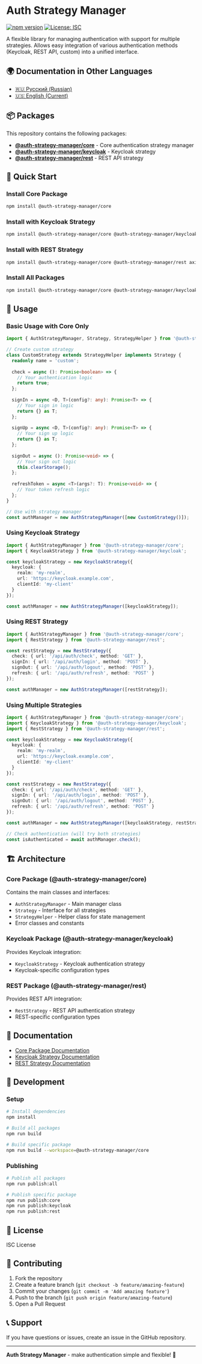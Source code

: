 # Auth Strategy Manager

[![npm version](https://badge.fury.io/js/auth-strategy-manager.svg)](https://badge.fury.io/js/auth-strategy-manager)
[![License: ISC](https://img.shields.io/badge/License-ISC-blue.svg)](https://opensource.org/licenses/ISC)

A flexible library for managing authentication with support for multiple strategies. Allows easy integration of various authentication methods (Keycloak, REST API, custom) into a unified interface.

## 🌍 Documentation in Other Languages

- [🇷🇺 Русский (Russian)](README_RU.md)
- [🇺🇸 English (Current)](README.md)

## 📦 Packages

This repository contains the following packages:

- **[@auth-strategy-manager/core](https://www.npmjs.com/package/@auth-strategy-manager/core)** - Core authentication strategy manager
- **[@auth-strategy-manager/keycloak](https://www.npmjs.com/package/@auth-strategy-manager/keycloak)** - Keycloak strategy
- **[@auth-strategy-manager/rest](https://www.npmjs.com/package/@auth-strategy-manager/rest)** - REST API strategy

## 🚀 Quick Start

### Install Core Package

```bash
npm install @auth-strategy-manager/core
```

### Install with Keycloak Strategy

```bash
npm install @auth-strategy-manager/core @auth-strategy-manager/keycloak keycloak-js
```

### Install with REST Strategy

```bash
npm install @auth-strategy-manager/core @auth-strategy-manager/rest axios
```

### Install All Packages

```bash
npm install @auth-strategy-manager/core @auth-strategy-manager/keycloak @auth-strategy-manager/rest keycloak-js axios
```

## 🔧 Usage

### Basic Usage with Core Only

```typescript
import { AuthStrategyManager, Strategy, StrategyHelper } from '@auth-strategy-manager/core';

// Create custom strategy
class CustomStrategy extends StrategyHelper implements Strategy {
  readonly name = 'custom';
  
  check = async (): Promise<boolean> => {
    // Your authentication logic
    return true;
  };
  
  signIn = async <D, T>(config?: any): Promise<T> => {
    // Your sign in logic
    return {} as T;
  };
  
  signUp = async <D, T>(config?: any): Promise<T> => {
    // Your sign up logic
    return {} as T;
  };
  
  signOut = async (): Promise<void> => {
    // Your sign out logic
    this.clearStorage();
  };
  
  refreshToken = async <T>(args?: T): Promise<void> => {
    // Your token refresh logic
  };
}

// Use with strategy manager
const authManager = new AuthStrategyManager([new CustomStrategy()]);
```

### Using Keycloak Strategy

```typescript
import { AuthStrategyManager } from '@auth-strategy-manager/core';
import { KeycloakStrategy } from '@auth-strategy-manager/keycloak';

const keycloakStrategy = new KeycloakStrategy({
  keycloak: {
    realm: 'my-realm',
    url: 'https://keycloak.example.com',
    clientId: 'my-client'
  }
});

const authManager = new AuthStrategyManager([keycloakStrategy]);
```

### Using REST Strategy

```typescript
import { AuthStrategyManager } from '@auth-strategy-manager/core';
import { RestStrategy } from '@auth-strategy-manager/rest';

const restStrategy = new RestStrategy({
  check: { url: '/api/auth/check', method: 'GET' },
  signIn: { url: '/api/auth/login', method: 'POST' },
  signOut: { url: '/api/auth/logout', method: 'POST' },
  refresh: { url: '/api/auth/refresh', method: 'POST' }
});

const authManager = new AuthStrategyManager([restStrategy]);
```

### Using Multiple Strategies

```typescript
import { AuthStrategyManager } from '@auth-strategy-manager/core';
import { KeycloakStrategy } from '@auth-strategy-manager/keycloak';
import { RestStrategy } from '@auth-strategy-manager/rest';

const keycloakStrategy = new KeycloakStrategy({
  keycloak: {
    realm: 'my-realm',
    url: 'https://keycloak.example.com',
    clientId: 'my-client'
  }
});

const restStrategy = new RestStrategy({
  check: { url: '/api/auth/check', method: 'GET' },
  signIn: { url: '/api/auth/login', method: 'POST' },
  signOut: { url: '/api/auth/logout', method: 'POST' },
  refresh: { url: '/api/auth/refresh', method: 'POST' }
});

const authManager = new AuthStrategyManager([keycloakStrategy, restStrategy]);

// Check authentication (will try both strategies)
const isAuthenticated = await authManager.check();
```

## 🏗️ Architecture

### Core Package (@auth-strategy-manager/core)

Contains the main classes and interfaces:

- `AuthStrategyManager` - Main manager class
- `Strategy` - Interface for all strategies
- `StrategyHelper` - Helper class for state management
- Error classes and constants

### Keycloak Package (@auth-strategy-manager/keycloak)

Provides Keycloak integration:

- `KeycloakStrategy` - Keycloak authentication strategy
- Keycloak-specific configuration types

### REST Package (@auth-strategy-manager/rest)

Provides REST API integration:

- `RestStrategy` - REST API authentication strategy
- REST-specific configuration types

## 📖 Documentation

- [Core Package Documentation](https://www.npmjs.com/package/@auth-strategy-manager/core)
- [Keycloak Strategy Documentation](https://www.npmjs.com/package/@auth-strategy-manager/keycloak)
- [REST Strategy Documentation](https://www.npmjs.com/package/@auth-strategy-manager/rest)

## 🧪 Development

### Setup

```bash
# Install dependencies
npm install

# Build all packages
npm run build

# Build specific package
npm run build --workspace=@auth-strategy-manager/core
```

### Publishing

```bash
# Publish all packages
npm run publish:all

# Publish specific package
npm run publish:core
npm run publish:keycloak
npm run publish:rest
```

## 📝 License

ISC License

## 🤝 Contributing

1. Fork the repository
2. Create a feature branch (`git checkout -b feature/amazing-feature`)
3. Commit your changes (`git commit -m 'Add amazing feature'`)
4. Push to the branch (`git push origin feature/amazing-feature`)
5. Open a Pull Request

## 📞 Support

If you have questions or issues, create an issue in the GitHub repository.

---

**Auth Strategy Manager** - make authentication simple and flexible! 🔐 
